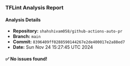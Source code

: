 ### TFLint Analysis Report
#### Analysis Details
- **Repository:** `shahshivam058/github-actions-auto-pr`
- **Branch:** `main`
- **Commit:** `8396409ff0288590144267e2de400017e2a88ed7`
- **Date:** Sun Nov 24 15:27:45 UTC 2024

#### :white_check_mark: No issues found!
